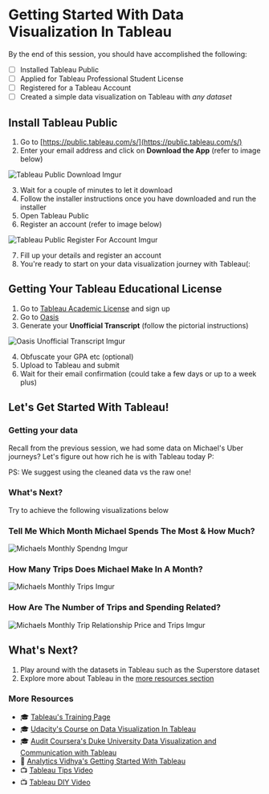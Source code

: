 # Getting Started With Data Visualization In Tableau

By the end of this session, you should have accomplished the following:
- [ ] Installed Tableau Public
- [ ] Applied for Tableau Professional Student License
- [ ] Registered for a Tableau Account
- [ ] Created a simple data visualization on Tableau with *any dataset*

## Install Tableau Public

1. Go to [https://public.tableau.com/s/](https://public.tableau.com/s/)
2. Enter your email address and click on **Download the App** (refer to image below)

![Tableau Public Download Imgur](https://i.imgur.com/upk7RHu.png)

3. Wait for a couple of minutes to let it download
4. Follow the installer instructions once you have downloaded and run the installer
5. Open Tableau Public
6. Register an account (refer to image below)

![Tableau Public Register For Account Imgur](https://i.imgur.com/G1R85HA.png)

7. Fill up your details and register an account
8. You're ready to start on your data visualization journey with Tableau(:

## Getting Your Tableau Educational License

1. Go to [Tableau Academic License](https://www.tableau.com/academic/students) and sign up
2. Go to [Oasis](oasis.smu.edu.sg)
3. Generate your **Unofficial Transcript** (follow the pictorial instructions)

![Oasis Unofficial Transcript Imgur](https://i.imgur.com/ZS1p24H.png)

4. Obfuscate your GPA etc (optional)
5. Upload to Tableau and submit
6. Wait for their email confirmation (could take a few days or up to a week plus)

## Let's Get Started With Tableau!

### Getting your data

Recall from the previous session, we had some data on Michael's Uber journeys? Let's figure out how rich he is with Tableau today P:

PS: We suggest using the cleaned data vs the raw one!

### What's Next?

Try to achieve the following visualizations below

### Tell Me Which Month Michael Spends The Most & How Much?

![Michaels Monthly Spendng Imgur](https://i.imgur.com/gtJVHPM.png)

### How Many Trips Does Michael Make In A Month?

![Michaels Monthly Trips Imgur](https://i.imgur.com/Ob4xuWx.png)

### How Are The Number of Trips and Spending Related?

![Michaels Monthly Trip Relationship Price and Trips Imgur](https://i.imgur.com/vQb2RIA.png)

## What's Next?

1. Play around with the datasets in Tableau such as the Superstore dataset
2. Explore more about Tableau in the [more resources section](#more-resources)

### More Resources

- 🎓 [Tableau's Training Page](https://www.tableau.com/learn/training)
- 🎓 [Udacity's Course on Data Visualization In Tableau](https://www.udacity.com/course/data-visualization-in-tableau--ud1006)
- 🎓 [Audit Coursera's Duke University Data Visualization and Communication with Tableau](https://www.coursera.org/learn/analytics-tableau)
- 📃 [Analytics Vidhya's Getting Started With Tableau](https://www.analyticsvidhya.com/learning-paths-data-science-business-analytics-business-intelligence-big-data/tableau-learning-path/)
- 📺 [Tableau Tips Video](https://www.youtube.com/watch?v=boJcT-lerFQ)
- 📺 [Tableau DIY Video](https://www.youtube.com/watch?v=1BLywLrQUcE&list=PLyD1XCIRA3gQmN73dHwQWr4R08ABZFMtZ)
